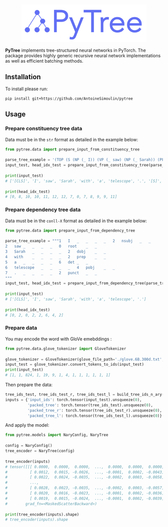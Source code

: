 <p align="center">
    <br>
    <img src="https://raw.githubusercontent.com/AntoineSimoulin/pytree/master/imgs/pytree_logo.png" width="400"/>
    <br>
<p>

**PyTree** implements tree-structured neural networks in PyTorch.
The package provides highly generic recursive neural network implementations as well as efficient batching methods.

## Installation

To install please run:

```bash
pip install git+https://github.com/AntoineSimoulin/pytree
```

## Usage

### Prepare constituency tree data

Data must be in the `str` format as detailed in the example below:

```python
from pytree.data import prepare_input_from_constituency_tree

parse_tree_example = '(TOP (S (NP (_ I)) (VP (_ saw) (NP (_ Sarah)) (PP (_ with) (NP (_ a) (_ telescope)))) (_ .)))'
input_test, head_idx_test = prepare_input_from_constituency_tree(parse_tree_example)

print(input_test)
# ['[CLS]', 'I', 'saw', 'Sarah', 'with', 'a', 'telescope', '.', '[S]', '[S]', '[VP]', '[VP]', '[PP]', '[NP]']

print(head_idx_test)
# [0, 8, 10, 10, 11, 12, 12, 7, 0, 7, 8, 9, 9, 11]
```

### Prepare dependency tree data

Data must be in the `conll-X` format as detailed in the example below:

```python
from pytree.data import prepare_input_from_dependency_tree

parse_tree_example = """1	I	_	_	_	_	2	nsubj	_	_
2	saw	_	_	_	_	0	root	_	_
3	Sarah	_	_	_	_	2	dobj	_	_
4	with	_	_	_	_	2	prep	_	_
5	a	_	_	_	_	6	det	_	_
6	telescope	_	_	_	_	4	pobj	_	_
7	.	_	_	_	_	2	punct	_	_
"""
input_test, head_idx_test = prepare_input_from_dependency_tree(parse_tree_example)

print(input_test)
# ['[CLS]', 'I', 'saw', 'Sarah', 'with', 'a', 'telescope', '.']

print(head_idx_test)
# [0, 2, 0, 2, 2, 6, 4, 2]
```

### Prepare data

You may encode the word with GloVe emebddings :

```python
from pytree.data.glove_tokenizer import GloveTokenizer

glove_tokenizer = GloveTokenizer(glove_file_path='./glove.6B.300d.txt', vocab_size=10000)
input_test = glove_tokenizer.convert_tokens_to_ids(input_test)
print(input_test)
# [1, 1, 824, 1, 19, 9, 1, 4, 1, 1, 1, 1, 1, 1]
```

Then prepare the data:

```python
tree_ids_test, tree_ids_test_r, tree_ids_test_l = build_tree_ids_n_ary(head_idx_test)
inputs = {'input_ids': torch.tensor(input_test).unsqueeze(0),
          'packed_tree': torch.tensor(tree_ids_test).unsqueeze(0),
          'packed_tree_r': torch.tensor(tree_ids_test_r).unsqueeze(0),
          'packed_tree_l': torch.tensor(tree_ids_test_l).unsqueeze(0)}
```

And apply the model:

```python
from pytree.models import NaryConfig, NaryTree

config = NaryConfig()
tree_encoder = NaryTree(config)

tree_encoder(inputs)
# tensor([[[ 0.0000,  0.0000,  0.0000,  ...,  0.0000,  0.0000,  0.0000],
#          [ 0.0012,  0.0015, -0.0026,  ..., -0.0001,  0.0002, -0.0043],
#          [ 0.0022,  0.0024, -0.0035,  ..., -0.0002,  0.0003, -0.0058],
#          ...,
#          [ 0.0028,  0.0023, -0.0035,  ..., -0.0002,  0.0003, -0.0057],
#          [ 0.0020,  0.0016, -0.0023,  ..., -0.0001,  0.0002, -0.0036],
#          [ 0.0019,  0.0015, -0.0024,  ..., -0.0001,  0.0002, -0.0039]]],
#        grad_fn=<MaskedScatterBackward>)

print(tree_encoder(inputs).shape)
# tree_encoder(inputs).shape
```

